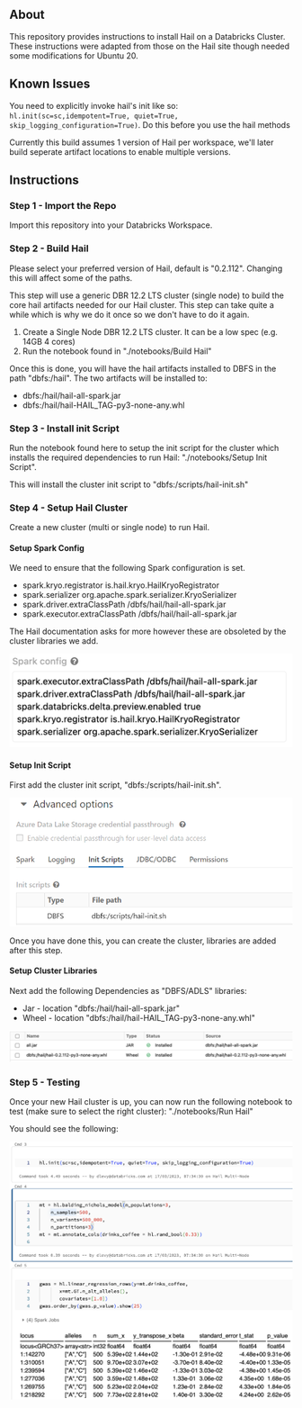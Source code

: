 ## About
This repository provides instructions to install Hail on a Databricks Cluster. These instructions were adapted from those
on the Hail site though needed some modifications for Ubuntu 20.

## Known Issues

You need to explicitly invoke hail's init like so: `hl.init(sc=sc,idempotent=True, quiet=True, skip_logging_configuration=True)`. Do this before you use the hail methods

Currently this build assumes 1 version of Hail per workspace, we'll later build seperate artifact locations to enable multiple versions.

## Instructions

### Step 1 - Import the Repo
Import this repository into your Databricks Workspace.

### Step 2 - Build Hail

Please select your preferred version of Hail, default is "0.2.112". Changing this will affect some of the paths.

This step will use a generic DBR 12.2 LTS cluster (single node) to build
the core hail artifacts needed for our Hail cluster. This step can take quite a while
which is why we do it once so we don't have to do it again.

1. Create a Single Node DBR 12.2 LTS cluster. It can be a low spec (e.g. 14GB 4 cores)
2. Run the notebook found in "./notebooks/Build Hail"

Once this is done, you will have the hail artifacts installed to DBFS in the path "dbfs:/hail". The two artifacts will be installed to:

* dbfs:/hail/hail-all-spark.jar
* dbfs:/hail/hail-HAIL_TAG-py3-none-any.whl

### Step 3 - Install init Script

Run the notebook found here to setup the init script for the cluster which installs the required dependencies to run Hail: "./notebooks/Setup Init Script".

This will install the cluster init script to "dbfs:/scripts/hail-init.sh" 

### Step 4 - Setup Hail Cluster
Create a new cluster (multi or single node) to run Hail.

#### Setup Spark Config
We need to ensure that the following Spark configuration is set.

* spark.kryo.registrator is.hail.kryo.HailKryoRegistrator
* spark.serializer org.apache.spark.serializer.KryoSerializer
* spark.driver.extraClassPath /dbfs/hail/hail-all-spark.jar
* spark.executor.extraClassPath /dbfs/hail/hail-all-spark.jar

The Hail documentation asks for more however these are obsoleted by the cluster libraries we add.

![hail-init-script](./images/hail-spark-config.png)

#### Setup Init Script
First add the cluster init script, "dbfs:/scripts/hail-init.sh".

![hail-init-script](./images/hail-init-script.png)

Once you have done this, you can create the cluster, libraries are added after this step.

#### Setup Cluster Libraries
Next add the following Dependencies as "DBFS/ADLS" libraries:
* Jar - location "dbfs:/hail/hail-all-spark.jar"
* Wheel - location "dbfs:/hail/hail-HAIL_TAG-py3-none-any.whl"

![hail-libraries](./images/hail-libraries.png)

### Step 5 - Testing
Once your new Hail cluster is up, you can now run the following notebook to test (make sure to select the right cluster): "./notebooks/Run Hail"

You should see the following:

![hail-run](./images/hail-run.png)

